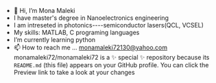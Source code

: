- 👋 Hi, I’m Mona Maleki
- I have master's degree in Nanoelectronics engineering
- I am intreseted in photonics----semiconductor lasers(QCL, VCSEL)
- My skills: MATLAB, C programing languages
- I’m currently learning python
- 📫 How to reach me ... monamaleki72130@yahoo.com
monamaleki72/monamaleki72 is a ✨ special ✨ repository because its `README.md` (this file) appears on your GitHub profile.
You can click the Preview link to take a look at your changes
